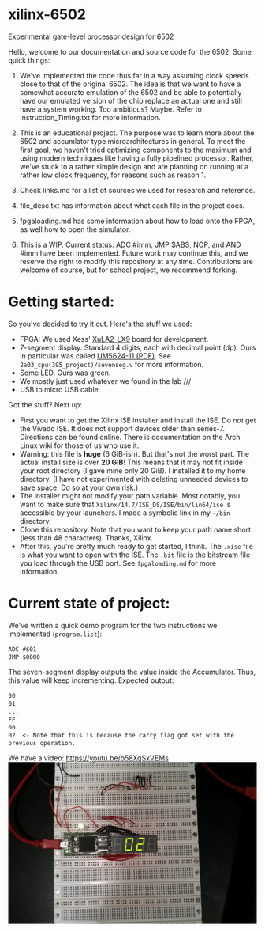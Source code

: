 # xilinx-6502
Experimental gate-level processor design for 6502

Hello, welcome to our documentation and source code for the 6502.
Some quick things:

1. We've implemented the code thus far in a way assuming clock speeds close to that of the original 6502. The idea is that we want to have a somewhat accurate emulation of the 6502 and be able to potentially have our emulated version of the chip replace an actual one and still have a system working. Too ambitious? Maybe. Refer to Instruction_Timing.txt for more information.

2. This is an educational project. The purpose was to learn more about the 6502 and accumlator type microarchitectures in general. To meet the first goal, we haven't tried optimizing components to the maximum and using modern techniques like having a fully pipelined processor. Rather, we've stuck to a rather simple design and are planning on running at a rather low clock frequency, for reasons such as reason 1.

3. Check links.md for a list of sources we used for research and reference.

4. file_desc.txt has information about what each file in the project does.

5. fpgaloading.md has some information about how to load onto the FPGA, as well how to open the simulator.

6. This is a WIP. Current status: ADC #imm, JMP $ABS, NOP, and AND #imm  have been implemented. Future work may continue this, and we reserve the right to modify this repository at any time. Contributions are welcome of course, but for school project, we recommend forking.

# Getting started:
So you've decided to try it out. Here's the stuff we used:
- FPGA: We used Xess' [XuLA2-LX9](http://www.xess.com/shop/product/xula2-lx9/) board for development.
- 7-segment display: Standard 4 digits, each with decimal point (dp). Ours in particular was called [UM5624-11 (PDF)](http://datasheet.octopart.com/UM5624-11-EWRS-R-Ledtech-Electronics-datasheet-7274414.pdf). See `2a03_cpu(395_project)/sevenseg.v` for more information.
- Some LED. Ours was green.
- We mostly just used whatever we found in the lab ///
- USB to micro USB cable.

Got the stuff? Next up:
- First you want to get the Xilinx ISE installer and install the ISE. Do *not* get the Vivado ISE. It does not support devices older than series-7. Directions can be found online. There is documentation on the Arch Linux wiki for those of us who use it.
- Warning: this file is **huge** (6 GiB-ish). But that's not the worst part. The actual install size is over **20 GiB**! This means that it may not fit inside your root directory (I gave mine only 20 GiB). I installed it to my home directory. (I have not experimented with deleting unneeded devices to save space. Do so at your own risk.)
- The installer might not modify your path variable. Most notably, you want to make sure that `Xilinx/14.7/ISE_DS/ISE/bin/lin64/ise` is accessible by your launchers. I made a symbolic link in my `~/bin` directory.
- Clone this repository. Note that you want to keep your path name short (less than 48 characters). Thanks, Xilinx.
- After this, you're pretty much ready to get started, I think. The `.xise` file is what you want to open with the ISE. The `.bit` file is the bitstream file you load through the USB port. See `fpgaloading.md` for more information.

# Current state of project:
We've written a quick demo program for the two instructions we implemented (`program.list`):
```
ADC #$01
JMP $0000
```
The seven-segment display outputs the value inside the Accumulator. Thus, this value will keep incrementing. Expected output:
```
00
01
...
FF
00
02  <- Note that this is because the carry flag got set with the previous operation.
```

We have a video:
https://youtu.be/b58XqSxVEMs
![And a picture](pictures/finalResult.jpg)
